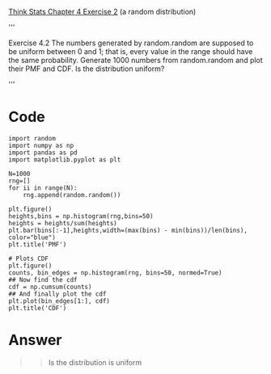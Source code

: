 [Think Stats Chapter 4 Exercise 2](http://greenteapress.com/thinkstats2/html/thinkstats2005.html#toc41) (a random distribution)

'''

Exercise 4.2 The numbers generated by random.random are supposed to be
uniform between 0 and 1; that is, every value in the range should have the
same probability.
Generate 1000 numbers from random.random and plot their PMF and CDF.
Is the distribution uniform?

 
'''

# Code
```
import random
import numpy as np
import pandas as pd
import matplotlib.pyplot as plt

N=1000
rng=[]
for ii in range(N):
    rng.append(random.random())
    
plt.figure()
heights,bins = np.histogram(rng,bins=50)
heights = heights/sum(heights)
plt.bar(bins[:-1],heights,width=(max(bins) - min(bins))/len(bins), color="blue")
plt.title('PMF')

# Plots CDF
plt.figure()
counts, bin_edges = np.histogram(rng, bins=50, normed=True)
## Now find the cdf
cdf = np.cumsum(counts)
## And finally plot the cdf
plt.plot(bin_edges[1:], cdf)
plt.title('CDF')
```

# Answer
>> Is the distribution is uniform
